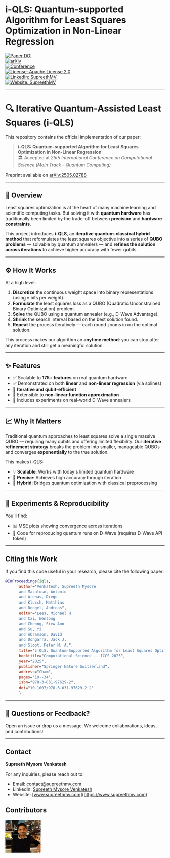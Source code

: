 # i-QLS: Quantum-supported Algorithm for Least Squares Optimization in Non-Linear Regression

[![Paper DOI](https://img.shields.io/badge/Paper_DOI-10.1007/978.3.031.97629.2_2-orange)](https://doi.org/10.1007/978-3-031-97629-2_2)  
[![arXiv](https://img.shields.io/badge/arXiv-2505.02788-green)](https://doi.org/10.48550/arXiv.2505.02788)  
[![Conference](https://img.shields.io/badge/Conference-ICCS'25-blue)](https://www.iccs-meeting.org/iccs2025/)  
[![License: Apache License 2.0](https://img.shields.io/badge/License-Apache%20License%20v2.0-blue.svg)](https://www.apache.org/licenses/LICENSE-2.0)  
[![LinkedIn: SupreethMV](https://img.shields.io/badge/LinkedIn-Supreeth%20Mysore%20Venkatesh-blue)](https://www.linkedin.com/in/supreethmv/)  
[![Website: SupreethMV](https://img.shields.io/badge/Website-www.supreethmv.com-brightgreen)](https://www.supreethmv.com)

---

# 🔍 Iterative Quantum-Assisted Least Squares (i-QLS)

This repository contains the official implementation of our paper:

> **i-QLS: Quantum-supported Algorithm for Least Squares Optimization in Non-Linear Regression**  
> 🏛️ Accepted at *25th International Conference on Computational Science (Main Track – Quantum Computing)*

Preprint available on [arXiv:2505.02788](https://doi.org/10.48550/arXiv.2505.02788)

---

## 🌟 Overview

Least squares optimization is at the heart of many machine learning and scientific computing tasks. But solving it with **quantum hardware** has traditionally been limited by the trade-off between **precision** and **hardware constraints**.

This project introduces **i-QLS**, an **iterative quantum-classical hybrid method** that reformulates the least squares objective into a series of **QUBO problems** — solvable by quantum annealers — and **refines the solution across iterations** to achieve higher accuracy with fewer qubits.

---

## ⚙️ How It Works

At a high level:

1. **Discretize** the continuous weight space into binary representations (using `m` bits per weight).
2. **Formulate** the least squares loss as a QUBO (Quadratic Unconstrained Binary Optimization) problem.
3. **Solve** the QUBO using a quantum annealer (e.g., D-Wave Advantage).
4. **Shrink** the search interval based on the best solution found.
5. **Repeat** the process iteratively — each round zooms in on the optimal solution.

This process makes our algorithm an **anytime method**: you can stop after any iteration and still get a meaningful solution.

---

## ✨ Features

- ✅ Scalable to **175+ features** on real quantum hardware  
- ✅ Demonstrated on both **linear** and **non-linear regression** (via splines)  
- 🔁 **Iterative and qubit-efficient**  
- 🧠 Extensible to **non-linear function approximation**  
- 🧪 Includes experiments on real-world D-Wave annealers

---

## 📈 Why It Matters

Traditional quantum approaches to least squares solve a single massive QUBO — requiring many qubits and offering limited flexibility. Our **iterative refinement strategy** breaks the problem into smaller, manageable QUBOs and converges **exponentially** to the true solution.

This makes i-QLS:
- 💡 **Scalable**: Works with today's limited quantum hardware  
- 🔬 **Precise**: Achieves high accuracy through iteration  
- 🔗 **Hybrid**: Bridges quantum optimization with classical preprocessing

---

## 🧪 Experiments & Reproducibility

You’ll find:
- 📊 MSE plots showing convergence across iterations  
- 🧬 Code for reproducing quantum runs on D-Wave (requires D-Wave API token)

---

## **Citing this Work**

If you find this code useful in your research, please cite the following paper:

```bibtex
@InProceedings{iqls,
      author="Venkatesh, Supreeth Mysore
      and Macaluso, Antonio
      and Arenas, Diego
      and Klusch, Matthias
      and Dengel, Andreas",
      editor="Lees, Michael H.
      and Cai, Wentong
      and Cheong, Siew Ann
      and Su, Yi
      and Abramson, David
      and Dongarra, Jack J.
      and Sloot, Peter M. A.",
      title="i-QLS: Quantum-Supported Algorithm for Least Squares Optimization in Non-linear Regression",
      booktitle="Computational Science -- ICCS 2025",
      year="2025",
      publisher="Springer Nature Switzerland",
      address="Cham",
      pages="19--34",
      isbn="978-3-031-97629-2",
      doi="10.1007/978-3-031-97629-2_2"
      }
```

---

## 💬 Questions or Feedback?

Open an issue or drop us a message. We welcome collaborations, ideas, and contributions!

---

## **Contact**

**Supreeth Mysore Venkatesh**  

For any inquiries, please reach out to:

- Email: contact@supreethmv.com  
- LinkedIn: [Supreeth Mysore Venkatesh](https://www.linkedin.com/in/supreethmv/)  
- Website: [www.supreethmv.com](https://www.supreethmv.com)


## Contributors

[![Supreeth Mysore Venkatesh](_repo_data/supreethmv.jpg)](https://www.supreethmv.com)